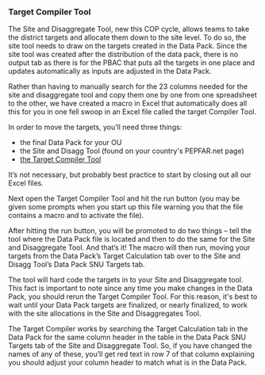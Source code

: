 ### Target Compiler Tool


The Site and Disaggregate Tool, new this COP cycle, allows teams to take the district targets and allocate them down to the site level. To do so, the site tool needs to draw on the targets created in the Data Pack. Since the site tool was created after the distribution of the data pack, there is no output tab as there is for the PBAC that puts all the targets in one place and updates automatically as inputs are adjusted in the Data Pack.

Rather than having to manually search for the 23 columns needed for the site and disaggregate tool and copy them one by one from one spreadsheet to the other, we have created a macro in Excel that automatically does all this for you in one fell swoop in an Excel file called the target Compiler Tool.

In order to move the targets, you’ll need three things:
- the final Data Pack for your OU
- the Site and Disagg Tool (found on your country's PEPFAR.net page)
- [the Target Compiler Tool](https://www.pepfarii.net/OGAC-HQ/icpi/Shared%20Documents/Forms/AllItems.aspx?RootFolder=%2FOGAC%2DHQ%2Ficpi%2FShared%20Documents%2FWORKSTREAMS%2FData%20Pack%2FCOP17%20DP%20Target%20Compiler&InitialTabId=Ribbon%2EDocument&VisibilityContext=WSSTabPersistence)

It’s not necessary, but probably best practice to start by closing out all our Excel files.

Next open the Target Compiler Tool and hit the run button (you may be given some prompts when you start up this file warning you that the file contains a macro and to activate the file).

After hitting the run button, you will be promoted to do two things – tell the tool where the Data Pack file is located and then to do the same for the Site and Disaggregate Tool. And that’s it! The macro will then run, moving your targets from the Data Pack’s Target Calculation tab over to the Site and Disagg Tool’s Data Pack SNU Targets tab.

The tool will hard code the targets in to your Site and Disaggregate tool. This fact is important to note since any time you make changes in the Data Pack, you should rerun the Target Compiler Tool. For this reason, it's best to wait until your Data Pack targets are finalized, or nearly finalized, to work with the site allocations in the Site and Disaggregates Tool.

The Target Compiler works by searching the Target Calculation tab in the Data Pack for the same column header in the table in the Data Pack SNU Targets tab of the Site and Disaggregate Tool. So, if you have changed the names of any of these, you’ll get red text in row 7 of that column explaining you should adjust your column header to match what is in the Data Pack.
